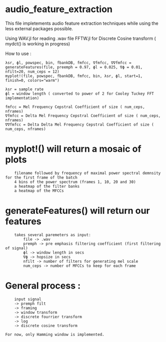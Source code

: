 # audio_feature_extraction


This file impletements audio feature extraction techniques while using the less external packages possible.

Using
    WAV.jl for reading .wav file
    FFTW.jl for Discrete Cosine transform ( mydct() is working in progress)

How to use :

    λsr, ϕl, powspec, bin, fbankDB, fmfcc, ∇fmfcc, ∇∇fmfcc = generateFeatures(file, preemph = 0.97, ϕl = 0.025, ∇ϕ = 0.01, nfilt=20, num_ceps = 12)
    myplot!(file, powspec, fbankDB, fmfcc, bin, λsr, ϕl, start=1, finish=0, colors="warm")

    λsr = sample rate
    ϕl = window length ( converted to power of 2 for Cooley Tuckey FFT implementation)

    fmfcc = Mel Frequency Cepstral Coefficient of size ( num_ceps, nframes)
    ∇fmfcc = Delta Mel Frequency Cepstral Coefficient of size ( num_ceps, nframes)
    ∇∇fmfcc = Delta Delta Mel Frequency Cepstral Coefficient of size ( num_ceps, nframes)

 #   myplot!() will return a mosaic of plots
        filename followed by frequency of maximal power spectral demnsity for the first frame of the batch
        4 bins of the power spectrum (frames 1, 10, 20 and 30)
        a heatmap of the filter banks
        a heatmap of the MFCCs


 #   generateFeatures() will return our features
        takes several paremeters as input:
            file -> .wav
            premph -> pre emphasis filtering coefficient (first filtering of signal)
            ϕl -> window length in secs
            ∇ϕ -> hopsize in secs
            nfilt -> number of filters for generating mel scale
            num_ceps -> number of MFCCs to keep for each frame



  #  General process :
        input signal 
        -> premph filt 
        -> framing 
        -> window transform 
        -> discrete fourrier transform 
        -> log 
        -> discrete cosine transform

    For now, only Hamming window is implemented.

